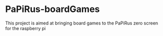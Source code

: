 # PaPiRus-boardGames
This project is aimed at bringing board games to the PaPiRus zero screen for the raspberry pi
